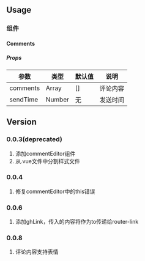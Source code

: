 ## Usage

### 组件

#### Comments

##### Props

|参数|类型|默认值|说明|
|---|---|---|---|
|comments|Array|[]|评论内容|
|sendTime|Number|无|发送时间|

## Version

### 0.0.3(deprecated)

1. 添加commentEditor组件
2. 从.vue文件中分割样式文件

### 0.0.4

1. 修复commentEditor中的this错误

### 0.0.6

1. 添加ghLink，传入的内容将作为to传递给router-link

### 0.0.8

1. 评论内容支持表情